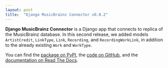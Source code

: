 ```yaml
---
layout: post
title:  "Django MusicBrainz Connector v0.0.2"
---
```


**Django MusicBrainz Connector** is a Django app that connects to replica of the MusicBrainz database. In this second
release, we added models `ArtistCredit`, `LinkType`, `Link`, `Recording`, and `RecordingWorkLink`, in addition to the
already existing `Work` and `WorkType`.

You can find the [package on PyPI](https://pypi.org/project/django-musicbrainz-connector/), the
[code on GitHub](https://github.com/mneia-gr/django-musicbrainz-connector), and the
[documentation on Read The Docs](https://django-musicbrainz-connector.readthedocs.io/en/latest/).